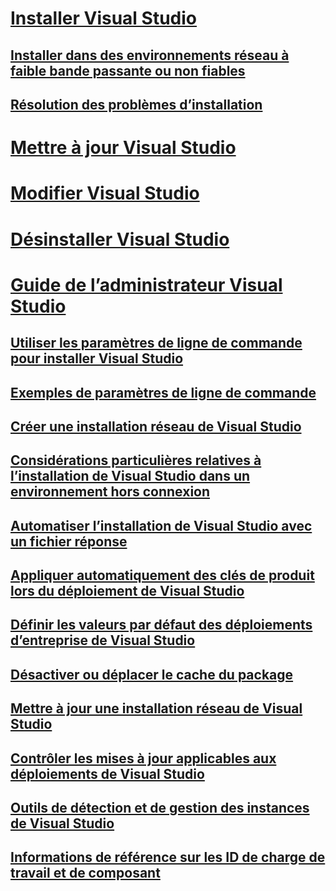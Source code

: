 # [Installer Visual Studio](install-visual-studio.md)
## [Installer dans des environnements réseau à faible bande passante ou non fiables](install-vs-inconsistent-quality-network.md)
## [Résolution des problèmes d’installation](troubleshooting-installation-issues.md)
# [Mettre à jour Visual Studio](update-visual-studio.md)
# [Modifier Visual Studio](modify-visual-studio.md)
# [Désinstaller Visual Studio](uninstall-visual-studio.md)
# [Guide de l’administrateur Visual Studio](visual-studio-administrator-guide.md)
## [Utiliser les paramètres de ligne de commande pour installer Visual Studio](use-command-line-parameters-to-install-visual-studio.md)
## [Exemples de paramètres de ligne de commande](command-line-parameter-examples.md)
## [Créer une installation réseau de Visual Studio](create-a-network-installation-of-visual-studio.md)
## [Considérations particulières relatives à l’installation de Visual Studio dans un environnement hors connexion](install-visual-studio-in-offline-environment.md)
## [Automatiser l’installation de Visual Studio avec un fichier réponse](automated-installation-with-response-file.md)
## [Appliquer automatiquement des clés de produit lors du déploiement de Visual Studio](automatically-apply-product-keys-when-deploying-visual-studio.md)
## [Définir les valeurs par défaut des déploiements d’entreprise de Visual Studio](set-defaults-for-enterprise-deployments.md)
## [Désactiver ou déplacer le cache du package](disable-or-move-the-package-cache.md)
## [Mettre à jour une installation réseau de Visual Studio](update-a-network-installation-of-visual-studio.md)
## [Contrôler les mises à jour applicables aux déploiements de Visual Studio](controlling-updates-to-visual-studio-deployments.md)
## [Outils de détection et de gestion des instances de Visual Studio](tools-for-managing-visual-studio-instances.md)
## [Informations de référence sur les ID de charge de travail et de composant](workload-and-component-ids.md)
